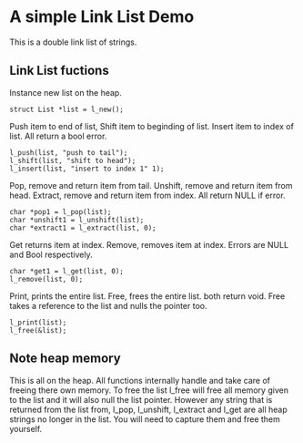 # A simple Link List Demo
This is a double link list of strings.
## Link List fuctions
Instance new list on the heap.

    struct List *list = l_new();

Push item to end of list, Shift item to beginding of list. Insert item to index of list. All return a bool error.

    l_push(list, "push to tail");
    l_shift(list, "shift to head");
    l_insert(list, "insert to index 1" 1);

Pop, remove and return item from tail. Unshift, remove and return item from head. Extract, remove and return item from index. All return NULL if error.

    char *pop1 = l_pop(list);
    char *unshift1 = l_unshift(list);
    char *extract1 = l_extract(list, 0);

Get returns item at index. Remove, removes item at index. Errors are NULL and Bool respectively.

    char *get1 = l_get(list, 0);
    l_remove(list, 0);

Print, prints the entire list. Free, frees the entire list. both return void. Free takes a reference to the list and nulls the pointer too.

    l_print(list);
    l_free(&list);

## Note heap memory
This is all on the heap. All functions internally handle and take care of freeing there own memory. To free the list l_free will free all memory given to the list and it will also null the list pointer. However any string that is returned from the list from, l_pop, l_unshift, l_extract and l_get are all heap strings no longer in the list. You will need to capture them and free them yourself.
